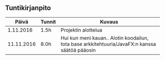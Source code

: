 ## Tuntikirjanpito

|Päivä|Tunnit|Kuvaus|
|----------|------|------|
|1.11.2016 |1.5h  |Projektin alottelua|
|11.11.2016 |8.0h  |Hui kun meni kauan.. Alotin koodailun, tota base arkkitehtuuria/JavaFX:n kanssa säätöä pääosin|
